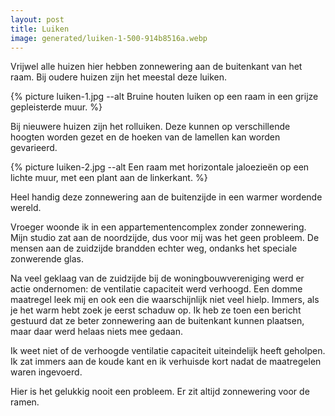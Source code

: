 ```yaml
---
layout: post
title: Luiken
image: generated/luiken-1-500-914b8516a.webp
---
```


Vrijwel alle huizen hier hebben zonnewering aan de buitenkant van het raam. Bij oudere huizen zijn het meestal deze luiken.

{% picture luiken-1.jpg --alt Bruine houten luiken op een raam in een grijze gepleisterde muur. %}

Bij nieuwere huizen zijn het rolluiken. Deze kunnen op verschillende hoogten worden gezet en de hoeken van de lamellen kan worden gevarieerd.

{% picture luiken-2.jpg --alt Een raam met horizontale jaloezieën op een lichte muur, met een plant aan de linkerkant. %}

Heel handig deze zonnewering aan de buitenzijde in een warmer wordende wereld.

Vroeger woonde ik in een appartementencomplex zonder zonnewering. Mijn studio zat aan de noordzijde, dus voor mij was het geen probleem. De mensen aan de zuidzijde brandden echter weg, ondanks het speciale zonwerende glas.

Na veel geklaag van de zuidzijde bij de woningbouwvereniging werd er actie ondernomen: de ventilatie capaciteit werd verhoogd. Een domme maatregel leek mij en ook een die waarschijnlijk niet veel hielp. Immers, als je het warm hebt zoek je eerst schaduw op. Ik heb ze toen een bericht gestuurd dat ze beter zonnewering aan de buitenkant kunnen plaatsen, maar daar werd helaas niets mee gedaan.

Ik weet niet of de verhoogde ventilatie capaciteit uiteindelijk heeft geholpen. Ik zat immers aan de koude kant en ik verhuisde kort nadat de maatregelen waren ingevoerd.

Hier is het gelukkig nooit een probleem. Er zit altijd zonnewering voor de ramen.
